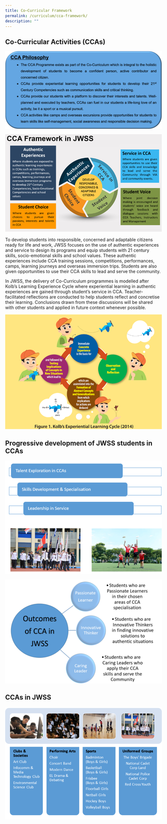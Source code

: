 ```yaml
---
title: Co–Curricular Framework
permalink: /curriculum/cca-framework/
description: ""
---
```



## Co-Curricular Activities (CCAs)



![ccaphilo.png](/images/ccaphilo.png)  

  
![CCA Framework.jpg](/images/CCA%20Framework.jpg)  

To develop students into responsible, concerned and adaptable citizens ready for life and work, JWSS focuses on the use of authentic experiences and service to design its programs and equip students with 21 century skills, socio-emotional skills and school values. These authentic experiences include CCA training sessions, competitions, performances, camps, learning journeys and overseas immersion trips. Students are also given opportunities to use their CCA skills to lead and serve the community.

  

In JWSS, the delivery of Co-Curriculum programmes is modelled after Kolb’s Learning Experience Cycle where experiential learning in authentic experiences are gained through student’s service in CCA. Teacher-facilitated reflections are conducted to help students reflect and concretise their learning. Conclusions drawn from these discussions will be shared with other students and applied in future context whenever possible.

  
![kolb.png](/images/kolb.png)  
  

## Progressive development of JWSS students in CCAs
  
![cca dev.png](/images/cca%20dev.png)  
  
![outcomes of cca.png](/images/outcomes%20of%20cca.png)  
  
  

## CCAs in JWSS

  
![CCAs in JWSS.png](/images/CCAs%20in%20JWSS.png)